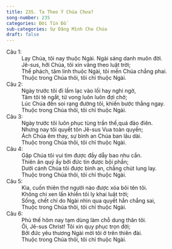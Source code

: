```yaml
---
title: 235. Ta Theo Ý Chúa Chưa?
song-number: 235
categories: Đời Tín Đồ
sub-categories: Sự Dâng Mình Cho Chúa
draft: false
---
```

<dl><dt>Câu 1:</dt><dd data-verse="1">Lạy Chúa, tôi nay thuộc Ngài. Ngài sáng danh muôn đời. <br/>Jê-sus, hỡi Chúa, tôi xin vâng theo luật trời; <br/>Thể phách, tâm linh thuộc Ngài, tôi mến Chúa chẳng phai. <br/>Thuộc trong Chúa thôi, tôi chỉ thuộc Ngài. </dd><dt>Câu 2:</dt><dd data-verse="2">Ngày trước tôi đi lầm lạc vào lối hay nghi ngờ, <br/>Tâm tôi tẻ ngắt, tử vong luôn luôn đợi chờ; <br/>Lúc Chúa đến soi rạng đường tôi, khiến bước thẳng ngay. <br/>Thuộc trong Chúa thôi, tôi chỉ thuộc Ngài. </dd><dt>Câu 3:</dt><dd data-verse="3">Ngày trước tôi luôn phục tùng trần thế,quá đảo điên. <br/>Nhưng nay tôi quyết tôn Jê-sus Vua toàn quyền; <br/>Ách Chúa êm thay, sự bình an Chúa ban lâu dài. <br/>Thuộc trong Chúa thôi, tôi chỉ thuộc Ngài. </dd><dt>Câu 4:</dt><dd data-verse="3">Gặp Chúa tôi vui tìm được đầy dẫy bao nhu cần. <br/>Thiên ân quý ấy bởi đức tin được bội phần; <br/>Dưới cánh Chúa tôi được bình an, chẳng chút lung lay. <br/>Thuộc trong Chúa thôi, tôi chỉ thuộc Ngài. </dd><dt>Câu 5:</dt><dd data-verse="3">Kìa, cuốn thiên thơ người nào được xóa bôi tên tôi. <br/>Không chi xen lấn khiến tôi ly khai luật trời; <br/>Sống, chết chỉ do Ngài nhìn qua quyết hẳn chẳng sai, <br/>Thuộc trong Chúa thôi, tôi chỉ thuộc Ngài. </dd><dt>Câu 6:</dt><dd data-verse="3">Phù thế hôm nay tạm dùng làm chỗ dung thân tôi. <br/>Ôi, Jê-sus Christ! Tôi xin quy phục trọn đời; <br/>Bởi đức yêu thương Ngài mời tôi ở trên thiên đài. <br/>Thuộc trong Chúa thôi, tôi chỉ thuộc Ngài. </dd></dl>
